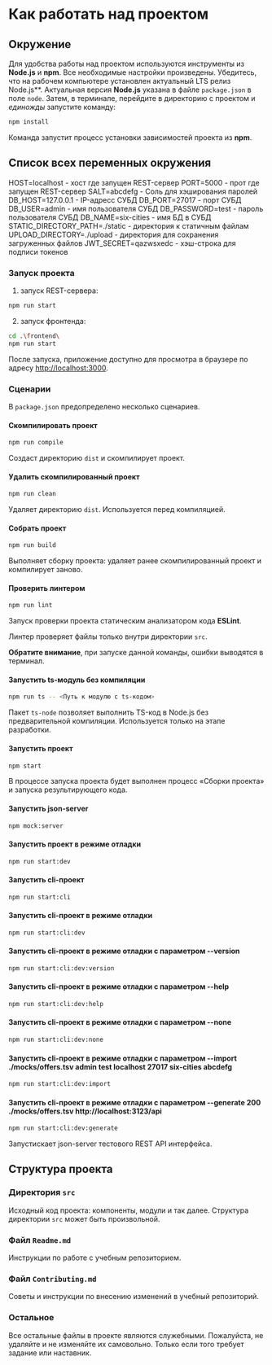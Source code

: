 # Как работать над проектом

## Окружение

Для удобства работы над проектом используются инструменты из **Node.js** и **npm**. Все необходимые настройки произведены. Убедитесь, что на рабочем компьютере установлен актуальный LTS релиз Node.js**. Актуальная версия **Node.js** указана в файле `package.json` в поле `node`. Затем, в терминале, перейдите в директорию с проектом и _единожды_ запустите команду:

```bash
npm install
```

Команда запустит процесс установки зависимостей проекта из **npm**.

## Список всех переменных окружения

HOST=localhost - хост где запущен REST-сервер
PORT=5000      - прот где запущен REST-сервер
SALT=abcdefg   - Соль для хэширования паролей
DB_HOST=127.0.0.1  - IP-адресс СУБД
DB_PORT=27017      - порт СУБД
DB_USER=admin      - имя пользователя СУБД
DB_PASSWORD=test   - пароль пользователя СУБД
DB_NAME=six-cities - имя БД в СУБД
STATIC_DIRECTORY_PATH=./static - директория к статичным файлам
UPLOAD_DIRECTORY=./upload      - директория для сохранения загруженных файлов
JWT_SECRET=qazwsxedc - хэш-строка для подписи токенов

### Запуск проекта

1. запуск REST-сервера:
```bash
npm run start
```

2. запуск фронтенда:
```bash
cd .\frontend\
npm run start
```

После запуска, приложение доступно для просмотра в браузере по адресу [http://localhost:3000](http://localhost:3000).

### Сценарии

В `package.json` предопределено несколько сценариев.

#### Скомпилировать проект

```bash
npm run compile
```

Создаст директорию `dist` и скомпилирует проект.

#### Удалить скомпилированный проект

```bash
npm run clean
```

Удаляет директорию `dist`. Используется перед компиляцией.

#### Собрать проект

```bash
npm run build
```

Выполняет сборку проекта: удаляет ранее скомпилированный проект и компилирует заново.

#### Проверить линтером

```bash
npm run lint
```

Запуск проверки проекта статическим анализатором кода **ESLint**.

Линтер проверяет файлы только внутри директории `src`.

**Обратите внимание**, при запуске данной команды, ошибки выводятся в терминал.

#### Запустить ts-модуль без компиляции

```bash
npm run ts -- <Путь к модулю с ts-кодом>
```

Пакет `ts-node` позволяет выполнить TS-код в Node.js без предварительной компиляции. Используется только на этапе разработки.

#### Запустить проект

```bash
npm start
```

В процессе запуска проекта будет выполнен процесс «Сборки проекта» и запуска результирующего кода.

#### Запустить json-server

```bash
npm mock:server
```

#### Запустить проект в режиме отладки

```bash
npm run start:dev
```

#### Запустить cli-проект

```bash
npm run start:cli
```

#### Запустить cli-проект в режиме отладки

```bash
npm run start:cli:dev
```

#### Запустить cli-проект в режиме отладки с параметром --version

```bash
npm run start:cli:dev:version
```

#### Запустить cli-проект в режиме отладки с параметром --help

```bash
npm run start:cli:dev:help
```

#### Запустить cli-проект в режиме отладки с параметром --none

```bash
npm run start:cli:dev:none
```

#### Запустить cli-проект в режиме отладки с параметром --import ./mocks/offers.tsv admin test localhost 27017 six-cities abcdefg

```bash
npm run start:cli:dev:import
```

#### Запустить cli-проект в режиме отладки с параметром --generate 200 ./mocks/offers.tsv http://localhost:3123/api

```bash
npm run start:cli:dev:generate
```

Запустискает json-server тестового REST API интерфейса.

## Структура проекта

### Директория `src`

Исходный код проекта: компоненты, модули и так далее. Структура директории `src` может быть произвольной.

### Файл `Readme.md`

Инструкции по работе с учебным репозиторием.

### Файл `Contributing.md`

Советы и инструкции по внесению изменений в учебный репозиторий.

### Остальное

Все остальные файлы в проекте являются служебными. Пожалуйста, не удаляйте и не изменяйте их самовольно. Только если того требует задание или наставник.
